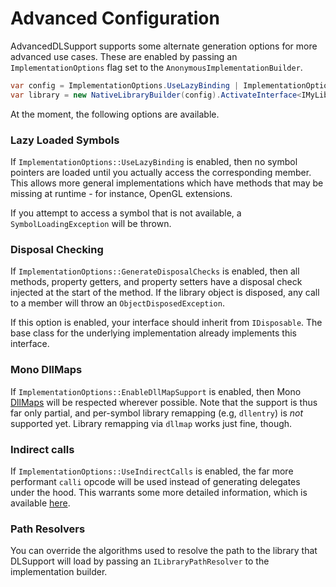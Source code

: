 Advanced Configuration
======================

AdvancedDLSupport supports some alternate generation options for more advanced use cases. These are enabled by passing 
an `ImplementationOptions` flag set to the `AnonymousImplementationBuilder`.

```c#
var config = ImplementationOptions.UseLazyBinding | ImplementationOptions.GenerateDisposalChecks;
var library = new NativeLibraryBuilder(config).ActivateInterface<IMyLibrary>(LibraryName);
```

At the moment, the following options are available.

### Lazy Loaded Symbols
If `ImplementationOptions::UseLazyBinding` is enabled, then no symbol pointers are loaded until you actually access the 
corresponding member. This allows more general implementations which have methods that may be missing at runtime - for 
instance, OpenGL extensions.

If you attempt to access a symbol that is not available, a `SymbolLoadingException` will be thrown.

### Disposal Checking
If `ImplementationOptions::GenerateDisposalChecks` is enabled, then all methods, property getters, and property setters 
have a disposal check injected at the start of the method. If the library object is disposed, any call to a member will 
throw an `ObjectDisposedException`.

If this option is enabled, your interface should inherit from `IDisposable`. The base class for the underlying 
implementation already implements this interface.

### Mono DllMaps
If `ImplementationOptions::EnableDllMapSupport` is enabled, then Mono [DllMaps][1] will be respected wherever possible. 
Note that the support is thus far only partial, and per-symbol library remapping (e.g, `dllentry`) is *not* supported 
yet. Library remapping via `dllmap` works just fine, though.

### Indirect calls
If `ImplementationOptions::UseIndirectCalls` is enabled, the far more performant `calli` opcode will be used instead of 
generating delegates under the hood. This warrants some more detailed information, which is available [here][2].

### Path Resolvers
You can override the algorithms used to resolve the path to the library that DLSupport will load by passing an 
`ILibraryPathResolver` to the implementation builder.

[1]: http://www.mono-project.com/docs/advanced/pinvoke/dllmap
[2]: indirect-calling.md